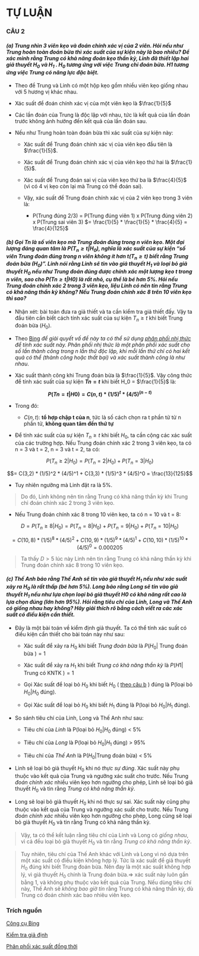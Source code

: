 # **TỰ LUẬN**

### **CÂU 2** 

#### *(a) Trung nhìn 3 viên kẹo và đoán chính xác vị của 2 viên. Hỏi nếu như Trung hoàn toàn đoán bừa thì xác suất của sự kiện này là bao nhiêu? Để xác minh rằng Trung có khả năng đoán kẹo thần kỳ, Linh đã thiết lập hai giả thuyết $H_0$ và $H_1$ . $H_0$ tương ứng với việc Trung chỉ đoán bừa. $H1$ tương ứng việc Trung có năng lực đặc biệt.*

- Theo đề Trung và Linh có một hộp kẹo gồm nhiều viên kẹo giống nhau với 5
hương vị khác nhau.

- Xác suất để đoán chính xác vị của một viên kẹo là $\frac{1}{5}$

- Các lần đoán của Trung là độc lập với nhau, tức là kết quả của lần đoán trước không ảnh hưởng đến kết quả của lần đoán sau.

- Nếu như Trung hoàn toàn đoán bừa thì xác suất của sự kiện này:

    - Xác suất để Trung đoán chính xác vị của viên kẹo đầu tiên là $\frac{1}{5}$.
    
    - Xác suất để Trung đoán chính xác vị của viên kẹo thứ hai là $\frac{1}{5}$.
    
    - Xác suất để Trung đoán sai vị của viên kẹo thứ ba là $\frac{4}{5}$ (vì có 4 vị kẹo còn lại mà Trung có thể đoán sai).
    
    - Vậy, xác suất để Trung đoán chính xác vị của 2 viên kẹo trong 3 viên là:

        - P(Trung đúng 2/3) = P(Trung đúng viên 1) x P(Trung đúng viên 2) x P(Trung sai viên 3) $= \frac{1}{5} * \frac{1}{5} * \frac{4}{5} = \frac{4}{125}$

#### *(b) Gọi Tn là số viên kẹo mà Trung đoán đúng trong n viên kẹo. Một đại lượng đáng quan tâm là $P(T_n ≥ t|H_0)$, nghĩa là xác suất của sự kiện “*số viên Trung đoán đúng trong n viên không ít hơn $t(T_n ≥ t)$ biết rằng Trung đoán bừa $(H_0)$*”. Linh nói rằng Linh sẽ tin vào giả thuyết $H_1$ và loại bỏ giả thuyết $H_0$ nếu như Trung đoán đúng được chính xác một lượng kẹo t trong n viên, sao cho $P(Tn ≥ t|H0)$ là rất nhỏ, cụ thể là bé hơn 5%. Hỏi nếu Trung đoán chính xác 2 trong 3 viên kẹo, liệu Linh có nên tin rằng Trung có khả năng thần kỳ không? Nếu Trung đoán chính xác 8 trên 10 viên kẹo thì sao?*

- Nhận xét: bài toán đưa ra giả thiết và ta cần kiểm tra giả thiết đấy. Vậy ta đầu tiên cần biết cách tính xác suất của sự kiện $T_n ≥ t$ khi biết Trung đoán bừa $(H_0)$.

- Theo [Bing](https://www.bing.com/) *để giải quyết vấ đề này ta có thể sử dụng [phân phối nhị thức](https://vi.wikipedia.org/wiki/Ph%C3%A2n_ph%E1%BB%91i_nh%E1%BB%8B_th%E1%BB%A9c) để tính xác suất này. Phân phối nhị thức là một phân phối xác suất cho số lần thành công trong n lần thử độc lập, khi mỗi lần thử chỉ có hai kết quả có thể (thành công hoặc thất bại) và xác suất thành công là như nhau*.

- Xác suất thành công khi Trung đoán bừa là $\frac{1}{5}$. Vậy công thức để tính xác suất của sự kiện **$Tn = t$** khi biết H_0 = $\frac{1}{5}$ là:

**$$P(Tn = t|H0) = C(n,t) * (1/5)^t * (4/5)^{(n-t)} $$**

- Trong đó:
    - $C(n,t)$: **tổ hợp chập t của n**, tức là số cách chọn ra t phần tử từ n phần tử, **không quan tâm đến thứ tự**

- Để tính xác suất của sự kiện $T_n ≥ t$ khi biết $H_0$, ta cần cộng các xác suất của các trường hợp. Nếu Trung đoán chính xác 2 trong 3 viên kẹo, ta có n = 3 và t = 2, n = 3 và t = 2, ta có:

$$P(T_n ≥ 2|H_0) = P(T_n = 2|H_0) + P(T_n = 3|H_0)$$

$$= C(3,2) * (1/5)^2 * (4/5)^1 + C(3,3) * (1/5)^3 * (4/5)^0 = \frac{13}{125}$$ 

- Tuy nhiên ngưỡng mà Linh đặt ra là 5%.

>Do đó, Linh không nên tin rằng Trung có khả năng thần kỳ khi Trung chỉ đoán chính xác 2 trong 3 viên kẹo.

- Nếu Trung đoán chính xác 8 trong 10 viên kẹo, ta có n = 10 và t = 8:

$$ D = P(T_n ≥ 8|H_0) = P(T_n = 8|H_0) + P(T_n = 9|H_0) + P(T_n = 10|H_0)$$

$$= C(10,8) * (1/5)^8 * (4/5)^2 + C(10,9) * (1/5)^9 * (4/5)^1 + C(10,10) * (1/5)^10 * (4/5)^0 = 0.000205$$

> Ta thấy $D > 5%$ lúc này Linh nên tin rằng Trung có khả năng thần kỳ khi Trung đoán chính xác 8 trong 10 viên kẹo.

#### *(c) Thế Anh bảo rằng Thế Anh sẽ tin vào giả thuyết $H_1$ nếu như xác suất xảy ra $H_0$ là rất thấp (bé hơn 5%). Long bảo rằng Long sẽ tin vào giả thuyết $H_1$ nếu như lựa chọn loại bỏ giả thuyết H0 có khả năng rất cao là lựa chọn đúng (lớn hơn 95%). Hỏi rằng tiêu chí của Linh, Long và Thế Anh có giống nhau hay không? Hãy giải thích rõ bằng cách viết ra các xác suất có điều kiện cần thiết.*

- Đây là một bài toán về kiểm định giả thuyết. Ta có thể tính xác suất có điều kiện cần thiết cho bài toán này như sau:

    - Xác suất để xảy ra $H_0$ khi biết *Trung đoán bừa* là $P(H_0|$ Trung đoán bừa $) = 1$

    - Xác suất để xảy ra $H_1$ khi biết *Trung có khả năng thần kỳ* là $P(H1|$ Trung có KNTK $) = 1$

    - Gọi Xác suất để loại bỏ $H_0$ khi biết $H_0$ ( [theo câu b](#b-gọi-tn-là-số-viên-kẹo-mà-trung-đoán-đúng-trong-n-viên-kẹo-một-đại-lượng-đáng-quan-tâm-là--nghĩa-là-xác-suất-của-sự-kiện-số-viên-trung-đoán-đúng-trong-n-viên-không-ít-hơn-biết-rằng-trung-đoán-bừa--linh-nói-rằng-linh-sẽ-tin-vào-giả-thuyết-và-loại-bỏ-giả-thuyết-nếu-như-trung-đoán-đúng-được-chính-xác-một-lượng-kẹo-t-trong-n-viên-sao-cho-là-rất-nhỏ-cụ-thể-là-bé-hơn-5-hỏi-nếu-trung-đoán-chính-xác-2-trong-3-viên-kẹo-liệu-linh-có-nên-tin-rằng-trung-có-khả-năng-thần-kỳ-không-nếu-trung-đoán-chính-xác-8-trên-10-viên-kẹo-thì-sao) ) đúng là P(loại bỏ $H_0|H_0$ đúng).

    - Gọi Xác suất để loại bỏ $H_0$ khi biết $H_1$ đúng là P(loại bỏ $H_0|H_1$ đúng).

- So sánh tiêu chí của Linh, Long và Thế Anh như sau:

    - Tiêu chí của *Linh* là P(loại bỏ $H_0|H_0$ đúng) < 5%
    
    - Tiêu chí của *Long* là P(loại bỏ $H_0|H_1$ đúng) > 95% 

    - Tiêu chí của *Thế Anh* là P($H_0$|Trung đoán bừa) < 5% 

- Linh sẽ loại bỏ giả thuyết $H_0$ khi nó *thực sự đúng*. Xác suất này phụ thuộc vào kết quả của Trung và ngưỡng xác suất cho trước. Nếu Trung *đoán chính xác* nhiều viên kẹo hơn ngưỡng cho phép, Linh sẽ loại bỏ giả thuyết $H_0$ và tin rằng *Trung có khả năng thần kỳ*.

- Long sẽ loại bỏ giả thuyết $H_0$ khi nó thực sự sai. Xác suất này cũng phụ thuộc vào kết quả của Trung và ngưỡng xác suất cho trước. Nếu Trung *đoán chính xác* nhiều viên kẹo hơn ngưỡng cho phép, Long cũng sẽ loại bỏ giả thuyết $H_0$ và tin rằng Trung có khả năng thần kỳ.

>Vậy, ta có thể kết luận rằng tiêu chí của Linh và Long có *giống nhau*, vì cả đều loại bỏ giả thuyết $H_0$ và tin rằng *Trung có khả năng thần kỳ*.

>Tuy nhiên, tiêu chí của Thế Anh khác với Linh và Long vì nó dựa trên một xác suất có điều kiện không hợp lý. Tức là xác suất để giả thuyết $H_0$ đúng khi biết Trung đoán bừa. Nên đay là một xác suất không hợp lý, vì giả thuyết $H_0$ chính là Trung đoán bừa.=> xác suất này luôn gần bằng 1, và không phụ thuộc vào kết quả của Trung. Nếu dùng tiêu chí này, Thế Anh sẽ *không bao giờ tin* rằng Trung có khả năng thần kỳ, dù Trung có đoán chính xác bao nhiêu viên kẹo.

### **Trích nguồn**

[Công cụ Bing](https://www.bing.com/search?form=MY0291&OCID=MY0291&q=Bing+AI&showconv=1&ntref=1)

[Kiểm tra giả định](#https://vi.wikipedia.org/wiki/Ki%E1%BB%83m_%C4%91%E1%BB%8Bnh_gi%E1%BA%A3_thuy%E1%BA%BFt_th%E1%BB%91ng_k%C3%AA)

[Phân phối xác suất đồng thời](https://vi.wikipedia.org/wiki/Ph%C3%A2n_ph%E1%BB%91i_x%C3%A1c_su%E1%BA%A5t_%C4%91%E1%BB%93ng_th%E1%BB%9Di)
